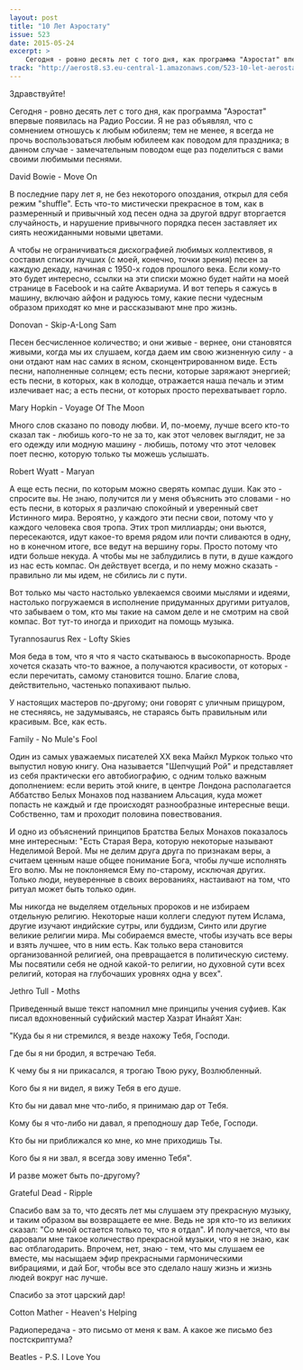```yaml
---
layout: post
title: "10 Лет Аэростату"
issue: 523
date: 2015-05-24
excerpt: >
    Сегодня - ровно десять лет с того дня, как программа "Аэростат" впервые появилась на Радио России. Я не раз объявлял, что с сомнением отношусь к любым юбилеям; тем не менее, я всегда не прочь воспользоваться любым юбилеем как поводом для праздника; в данном случае - замечательным поводом еще раз поделиться с вами своими любимыми песнями.
track: "http://aerost8.s3.eu-central-1.amazonaws.com/523-10-let-aerostatu.mp3"
---
```


Здравствуйте!

Сегодня - ровно десять лет с того дня, как программа "Аэростат" впервые появилась на Радио России. Я не раз объявлял, что с сомнением отношусь к любым юбилеям; тем не менее, я всегда не прочь воспользоваться любым юбилеем как поводом для праздника; в данном случае - замечательным поводом еще раз поделиться с вами своими любимыми песнями.

David Bowie - Move On

В последние пару лет я, не без некоторого опоздания, открыл для себя режим "shuffle". Есть что-то мистически прекрасное в том, как в размеренный и привычный ход песен одна за другой вдруг вторгается случайность, и нарушение привычного порядка песен заставляет их сиять неожиданными новыми цветами.

А чтобы не ограничиваться дискографией любимых коллективов, я составил списки лучших (с моей, конечно, точки зрения) песен за каждую декаду, начиная с 1950-х годов прошлого века. Если кому-то это будет интересно, ссылки на эти списки можно будет найти на моей странице в Facebook и на сайте Аквариума. И вот теперь я сажусь в машину, включаю айфон и радуюсь тому, какие песни чудесным образом приходят ко мне и рассказывают мне про жизнь.

Donovan - Skip-A-Long Sam

Песен бесчисленное количество; и они живые - вернее, они становятся живыми, когда мы их слушаем, когда даем им свою жизненную силу - а они отдают нам нас самих в ясном, сконцентрированном виде. Есть песни, наполненные солнцем; есть песни, которые заряжают энергией; есть песни, в которых, как в колодце, отражается наша печаль и этим излечивает нас; а есть песни, от которых просто перехватывает горло.

Mary Hopkin - Voyage Of The Moon

Много слов сказано по поводу любви. И, по-моему, лучше всего кто-то сказал так - любишь кого-то не за то, как этот человек выглядит, не за его одежду или модную машину - любишь, потому что этот человек поет песню, которую только ты можешь услышать.

Robert Wyatt - Maryan

А еще есть песни, по которым можно сверять компас души. Как это - спросите вы. Не знаю, получится ли у меня объяснить это словами - но есть песни, в которых я различаю спокойный и уверенный свет Истинного мира. Вероятно, у каждого эти песни свои, потому что у каждого человека своя тропа. Этих троп миллиарды; они вьются, пересекаются, идут какое-то время рядом или почти сливаются в одну, но в конечном итоге, все ведут на вершину горы. Просто потому что идти больше некуда. А чтобы мы не заблудились в пути, в душе каждого из нас есть компас. Он действует всегда, и по нему можно сказать - правильно ли мы идем, не сбились ли с пути.

Вот только мы часто настолько увлекаемся своими мыслями и идеями, настолько погружаемся в исполнение придуманных другими ритуалов, что забываем о том, кто мы такие на самом деле и не смотрим на свой компас. Вот тут-то иногда и приходит на помощь музыка.

Tyrannosaurus Rex - Lofty Skies

Моя беда в том, что я что я часто скатываюсь в высокопарность. Вроде хочется сказать что-то важное, а получаются красивости, от которых - если перечитать, самому становится тошно. Благие слова, действительно, частенько попахивают пылью.

У настоящих мастеров по-другому; они говорят с уличным прищуром, не стесняясь, не задумываясь, не стараясь быть правильным или красивым. Все, как есть.

Family - No Mule's Fool

Один из самых уважаемых писателей XX века Майкл Муркок только что выпустил новую книгу. Она называется "Шепчущий Рой" и представляет из себя практически его автобиографию, с одним только важным дополнением: если верить этой книге, в центре Лондона располагается Аббатство Белых Монахов под названием Альсация, куда может попасть не каждый и где происходят разнообразные интересные вещи. Собственно, там и проходит половина повествования.

И одно из объяснений принципов Братства Белых Монахов показалось мне интересным: "Есть Старая Вера, которую некоторые называют Неделимой Верой. Мы не делим друга друга по признакам веры, а считаем ценным наше общее понимание Бога, чтобы лучше исполнять Его волю. Мы не поклоняемся Ему по-старому, исключая других. Только люди, неуверенные в своих верованиях, настаивают на том, что ритуал может быть только один.

Мы никогда не выделяем отдельных пророков и не избираем отдельную религию. Некоторые наши коллеги следуют путем Ислама, другие изучают индийские сутры, или буддизм, Синто или другие великие религии мира. Мы собираемся вместе, чтобы изучать все веры и взять лучшее, что в ним есть. Как только вера становится организованной религией, она превращается в политическую систему. Мы посвятили себя не одной какой-то религии, но духовной сути всех религий, которая на глубочаших уровнях одна у всех".

Jethro Tull - Moths

Приведенный выше текст напомнил мне принципы учения суфиев. Как писал вдохновенный суфийский мастер Хазрат Инайят Хан:

"Куда бы я ни стремился, я везде нахожу Тебя, Господи.

Где бы я ни бродил, я встречаю Тебя.

К чему бы я ни прикасался, я трогаю Твою руку, Возлюбленный.

Кого бы я ни видел, я вижу Тебя в его душе.

Кто бы ни давал мне что-либо, я принимаю дар от Тебя.

Кому бы я что-либо ни давал, я преподношу дар Тебе, Господи.

Кто бы ни приближался ко мне, ко мне приходишь Ты.

Кого бы я ни звал, я всегда зову именно Тебя".

И разве может быть по-другому?

Grateful Dead - Ripple

Спасибо вам за то, что десять лет мы слушаем эту прекрасную музыку, и таким образом вы возвращаете ее мне. Ведь не зря кто-то из великих сказал: "Со мной остается только то, что я отдал". И получается, что вы даровали мне такое количество прекрасной музыки, что я не знаю, как вас отблагодарить. Впрочем, нет, знаю - тем, что мы слушаем ее вместе, мы насыщаем эфир прекрасными гармоническими вибрациями, и дай Бог, чтобы все это сделало нашу жизнь и жизнь людей вокруг нас лучше.

Спасибо за этот царский дар!

Cotton Mather - Heaven's Helping

Радиопередача - это письмо от меня к вам. А какое же письмо без постскриптума?

Beatles - P.S. I Love You
